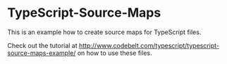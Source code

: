TypeScript-Source-Maps
======================

This is an example how to create source maps for TypeScript files.

Check out the tutorial at http://www.codebelt.com/typescript/typescript-source-maps-example/ on how to use these files.